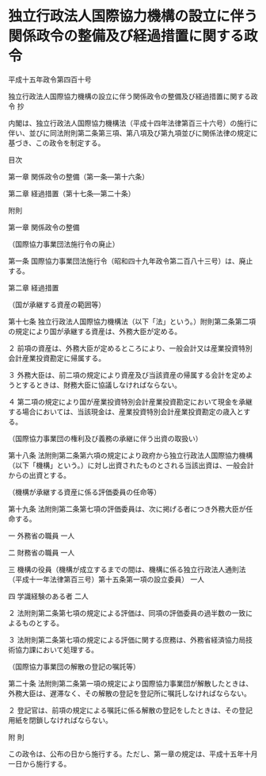 # 独立行政法人国際協力機構の設立に伴う関係政令の整備及び経過措置に関する政令

平成十五年政令第四百十号

独立行政法人国際協力機構の設立に伴う関係政令の整備及び経過措置に関する政令 抄

内閣は、独立行政法人国際協力機構法（平成十四年法律第百三十六号）の施行に伴い、並びに同法附則第二条第三項、第八項及び第九項並びに関係法律の規定に基づき、この政令を制定する。

目次

第一章 関係政令の整備（第一条―第十六条）

第二章 経過措置（第十七条―第二十条）

附則

第一章 関係政令の整備

（国際協力事業団法施行令の廃止）

第一条 国際協力事業団法施行令（昭和四十九年政令第二百八十三号）は、廃止する。

第二章 経過措置

（国が承継する資産の範囲等）

第十七条 独立行政法人国際協力機構法（以下「法」という。）附則第二条第二項の規定により国が承継する資産は、外務大臣が定める。

２ 前項の資産は、外務大臣が定めるところにより、一般会計又は産業投資特別会計産業投資勘定に帰属する。

３ 外務大臣は、前二項の規定により資産及び当該資産の帰属する会計を定めようとするときは、財務大臣に協議しなければならない。

４ 第二項の規定により国が産業投資特別会計産業投資勘定において現金を承継する場合においては、当該現金は、産業投資特別会計産業投資勘定の歳入とする。

（国際協力事業団の権利及び義務の承継に伴う出資の取扱い）

第十八条 法附則第二条第六項の規定により政府から独立行政法人国際協力機構（以下「機構」という。）に対し出資されたものとされる当該出資は、一般会計からの出資とする。

（機構が承継する資産に係る評価委員の任命等）

第十九条 法附則第二条第七項の評価委員は、次に掲げる者につき外務大臣が任命する。

一 外務省の職員 一人

二 財務省の職員 一人

三 機構の役員（機構が成立するまでの間は、機構に係る独立行政法人通則法（平成十一年法律第百三号）第十五条第一項の設立委員） 一人

四 学識経験のある者 二人

２ 法附則第二条第七項の規定による評価は、同項の評価委員の過半数の一致によるものとする。

３ 法附則第二条第七項の規定による評価に関する庶務は、外務省経済協力局技術協力課において処理する。

（国際協力事業団の解散の登記の嘱託等）

第二十条 法附則第二条第一項の規定により国際協力事業団が解散したときは、外務大臣は、遅滞なく、その解散の登記を登記所に嘱託しなければならない。

２ 登記官は、前項の規定による嘱託に係る解散の登記をしたときは、その登記用紙を閉鎖しなければならない。

附 則

この政令は、公布の日から施行する。ただし、第一章の規定は、平成十五年十月一日から施行する。
